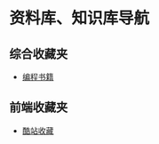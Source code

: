 资料库、知识库导航
==========
综合收藏夹
----------
* [编程书籍](https://github.com/cywcd/book/blob/master/free-programming-books-zh.md)

前端收藏夹
----------
* [酷站收藏](https://github.com/cywcd/book/blob/master/cool-site.md)

